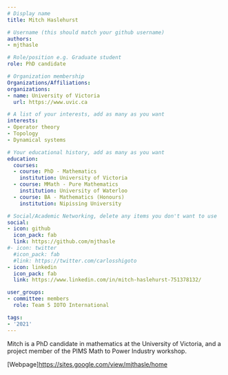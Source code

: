 ```yaml
---
# Display name
title: Mitch Haslehurst

# Username (this should match your github username)
authors:
- mjthasle

# Role/position e.g. Graduate student
role: PhD candidate

# Organization membership
Organizations/Affiliations:
organizations:
- name: University of Victoria
  url: https://www.uvic.ca

# A list of your interests, add as many as you want
interests:
- Operator theory
- Topology
- Dynamical systems

# Your educational history, add as many as you want
education:
  courses:
  - course: PhD - Mathematics
    institution: University of Victoria
  - course: MMath - Pure Mathematics
    institution: University of Waterloo    
  - course: BA - Mathematics (Honours)
    institution: Nipissing University

# Social/Academic Networking, delete any items you don't want to use
social:
- icon: github
  icon_pack: fab
  link: https://github.com/mjthasle
#- icon: twitter
  #icon_pack: fab
  #link: https://twitter.com/carlosshigoto
- icon: linkedin
  icon_pack: fab
  link: https://www.linkedin.com/in/mitch-haslehurst-751378132/

user_groups:
- committee: members
  role: Team 5 IOTO International

tags:
- '2021'
---
```

Mitch is a PhD candidate in mathematics at the University of Victoria, and a project member of the PIMS Math to Power Industry workshop.

[Webpage]https://sites.google.com/view/mjthasle/home
